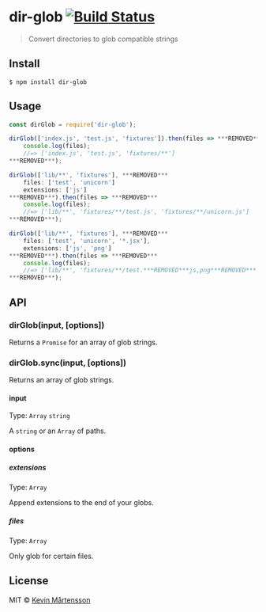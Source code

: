 # dir-glob [![Build Status](https://travis-ci.org/kevva/dir-glob.svg?branch=master)](https://travis-ci.org/kevva/dir-glob)

> Convert directories to glob compatible strings


## Install

```
$ npm install dir-glob
```


## Usage

```js
const dirGlob = require('dir-glob');

dirGlob(['index.js', 'test.js', 'fixtures']).then(files => ***REMOVED***
	console.log(files);
	//=> ['index.js', 'test.js', 'fixtures/**']
***REMOVED***);

dirGlob(['lib/**', 'fixtures'], ***REMOVED***
	files: ['test', 'unicorn']
	extensions: ['js']
***REMOVED***).then(files => ***REMOVED***
	console.log(files);
	//=> ['lib/**', 'fixtures/**/test.js', 'fixtures/**/unicorn.js']
***REMOVED***);

dirGlob(['lib/**', 'fixtures'], ***REMOVED***
	files: ['test', 'unicorn', '*.jsx'],
	extensions: ['js', 'png']
***REMOVED***).then(files => ***REMOVED***
	console.log(files);
	//=> ['lib/**', 'fixtures/**/test.***REMOVED***js,png***REMOVED***', 'fixtures/**/unicorn.***REMOVED***js,png***REMOVED***', 'fixtures/**/*.jsx']
***REMOVED***);
```


## API

### dirGlob(input, [options])

Returns a `Promise` for an array of glob strings.

### dirGlob.sync(input, [options])

Returns an array of glob strings.

#### input

Type: `Array` `string`

A `string` or an `Array` of paths.

#### options

##### extensions

Type: `Array`

Append extensions to the end of your globs.

##### files

Type: `Array`

Only glob for certain files.


## License

MIT © [Kevin Mårtensson](https://github.com/kevva)
